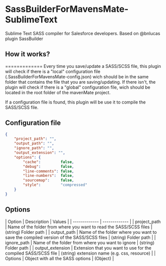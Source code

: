 # SassBuilderForMavensMate-SublimeText

Sublime Text SASS compiler for Salesforce developers. Based on @bnlucas plugin SassBuilder

## How it works?
=============
Every time you save/update a SASS/SCSS file, this plugin will check if there is a "local" configuration file (.SassBuilderForMavensMate-config.json) wich should be in the same folder that contains the file that you are saving/updating. If there isn't, the plugin will check if there is a "global" configuration file, wich should be located in the root folder of the mavenMate project.

If a configuration file is found, this plugin will be use it to compile the SASS/SCSS file.

## Configuration file

```json
{
    "project_path": "",
    "output_path": "",
    "ignore_path": "",
    "output_extension": "",
    "options": {
        "cache":         false,
        "debug":         false,
        "line-comments": false,
        "line-numbers":  false,
        "sourcemap":     false,
        "style":         "compressed"
    }
}
```

## Options

| Option  | Description | Values |
| ------------- | ------------- |
| project_path | Name of the folder from where you want to read the SASS/SCSS files | (string) Folder path |
| output_path | Name of the folder where you want to save the compiled version of the SASS/SCSS files | (string) Folder path |
| ignore_path | Name of the folder from where you want to ignore | (string) Folder path |
| output_extension | Extension that you want to use for the compiled SASS/SCSS file | (string) extension name (e.g. css, resource) |
| Options | Object with all the SASS options | (Object) |


